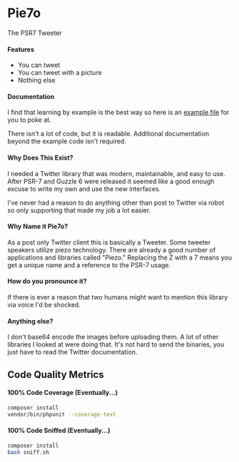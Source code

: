 # Pie7o
The PSR7 Tweeter

#### Features

 * You can tweet
 * You can tweet with a picture
 * Nothing else

#### Documentation

I find that learning by example is the best way so here is an [example file](example.php) for you
to poke at.

There isn't a lot of code, but it is readable. Additional documentation beyond the example code
isn't required.

#### Why Does This Exist?

I needed a Twitter library that was modern, maintainable, and easy to use. After PSR-7 and Guzzle 6
were released it seemed like a good enough excuse to write my own and use the new interfaces.

I've never had a reason to do anything other than post to Twitter via robot so only supporting that
made my job a lot easier.

#### Why Name it Pie7o?

As a post only Twitter client this is basically a Tweeter. Some tweeter speakers utilize piezo
technology. There are already a good number of applications and libraries called "Piezo." Replacing
the Z with a 7 means you get a unique name and a reference to the PSR-7 usage.

#### How do you pronounce it?

If there is ever a reason that two humans might want to mention this library via voice I'd be
shocked.

#### Anything else?

I don't base64 encode the images before uploading them. A lot of other libraries I looked at were
doing that. It's not hard to send the binaries, you just have to read the Twitter documentation.

## Code Quality Metrics

#### 100% Code Coverage (Eventually...)
```sh
composer install
vendor/bin/phpunit --coverage-text
```

#### 100% Code Sniffed  (Eventually...)
```sh
composer install
bash sniff.sh
```